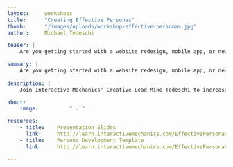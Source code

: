 ```yaml
---
layout:     workshops
title:      "Creating Effective Personas"
thumb:      "/images/uploads/workshop-effective-personas.jpg"
author:     Michael Tedeschi

teaser: |
    Are you getting started with a website redesign, mobile app, or new interactive exhibit? Or are you hoping to start a digital project in the future? In this workshop, you'll learn how to define key elements of your project, conduct relevant research, draft a request for proposals, select a vendor, and maintain your project once it's built.

summary: |
    Are you getting started with a website redesign, mobile app, or new interactive exhibit? Or are you hoping to start a digital project in the future? 
    
description: |
    Join Interactive Mechanics' Creative Lead Mike Tedeschi to increase your understanding of digital projects from concept to completion. In this digital primer, you'll learn how to define key elements of your project, conduct relevant research, draft a request for proposals, select a vendor, and maintain your project once it's built. We'll also discuss common project types and key terminology, so you can feel confident talking to partners, funders, external stakeholders, and your team.

about:
    image:          "..."

resources:
    - title:    Presentation Slides
      link:     http://learn.interactivemechanics.com/EffectivePersonas/Presentation.pdf
    - title:    Persona Development Template
      link:     http://learn.interactivemechanics.com/EffectivePersonas/PersonasTemplate.pdf

---
```


